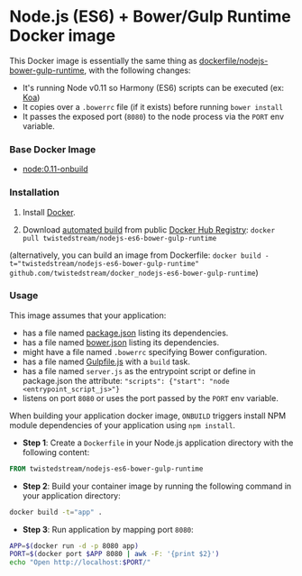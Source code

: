 # Node.js (ES6) + Bower/Gulp Runtime Docker image

This Docker image is essentially the same thing as [dockerfile/nodejs-bower-gulp-runtime](https://registry.hub.docker.com/u/dockerfile/nodejs-bower-gulp-runtime/), with the following changes:

- It's running Node v0.11 so Harmony (ES6) scripts can be executed (ex: [Koa](http://koajs.com/))
- It copies over a `.bowerrc` file (if it exists) before running `bower install`
- It passes the exposed port (`8080`) to the node process via the `PORT` env variable.

### Base Docker Image

* [node:0.11-onbuild](https://registry.hub.docker.com/u/library/node)

### Installation

1. Install [Docker](https://www.docker.com/).

2. Download [automated build](https://registry.hub.docker.com/u/twistedstream/nodejs-es6-bower-gulp-runtime/) from public [Docker Hub Registry](https://registry.hub.docker.com/): `docker pull twistedstream/nodejs-es6-bower-gulp-runtime`

(alternatively, you can build an image from Dockerfile: `docker build -t="twistedstream/nodejs-es6-bower-gulp-runtime" github.com/twistedstream/docker_nodejs-es6-bower-gulp-runtime`)

### Usage

This image assumes that your application:

* has a file named [package.json](https://docs.npmjs.com/files/package.json) listing its dependencies.
* has a file named [bower.json](http://bower.io/docs/creating-packages/) listing its dependencies.
* might have a file named `.bowerrc` specifying Bower configuration.
* has a file named [Gulpfile.js](https://github.com/gulpjs/gulp/blob/master/README.md) with a `build` task.
* has a file named `server.js` as the entrypoint script or define in package.json the attribute: `"scripts": {"start": "node <entrypoint_script_js>"}`
* listens on port `8080` or uses the port passed by the `PORT` env variable.

When building your application docker image, `ONBUILD` triggers install NPM module dependencies of your application using `npm install`.

* **Step 1**: Create a `Dockerfile` in your Node.js application directory with the following content:

```dockerfile
FROM twistedstream/nodejs-es6-bower-gulp-runtime
```

* **Step 2**: Build your container image by running the following command in your application directory:

```sh
docker build -t="app" .
```

* **Step 3**: Run application by mapping port `8080`:

```sh
APP=$(docker run -d -p 8080 app)
PORT=$(docker port $APP 8080 | awk -F: '{print $2}')
echo "Open http://localhost:$PORT/"
```
